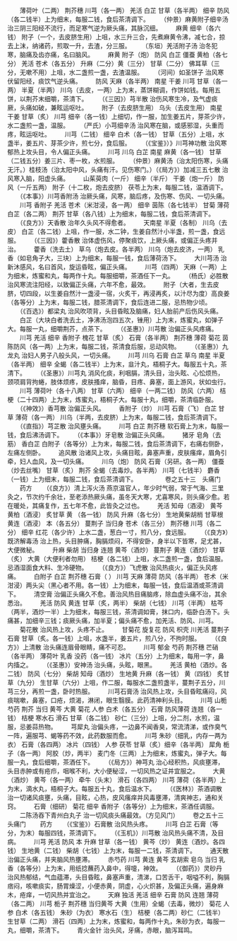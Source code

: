 <!-- { "loadSidebar": true } -->
　　薄荷叶（二两） 荆芥穗 川芎（各一两） 羌活 白芷 甘草（各半两） 细辛 防风（各二钱半）上为细末，每服二钱，食后茶清调下。
　　（仲景）麻黄附子细辛汤 治三阴三阳经不流行，而足寒气逆为厥头痛，其脉沉细。
　　麻黄 细辛（各六钱） 附子（一个，去皮脐生用）上咀，水三升三合，先煮麻黄令沸，减七合，掠去上沫，纳诸药，煎取一升，去渣，分三服。
　　（东垣）羌活附子汤 治冬犯寒，脑痛及齿亦痛，名曰脑风。
　　麻黄 附子（炮） 防风 白芷 僵蚕 黄柏（各七分） 羌活 苍术（各五分） 升麻（二分）黄（三分） 甘草（二分） 佛耳草（三分，无嗽不用）上咀，水二盏煎一盏，去渣温服。
　　（河间）如圣饼子 治风寒伏留阳经，痰饮气逆头痛。
　　防风 天麻（各半两） 南星 干姜 川芎 甘草（各一两） 半夏（半两） 川乌（去皮，一两）上为末，蒸饼糊调，作饼如钱。每用五饼，以荆芥末细嚼，茶清下。
　　（《三因》）芎半散 治伤风寒生冷，及气虚痰厥，头痛如破，兼眩运呕吐。
　　附子（去皮脐生用） 乌头（去皮生用） 南星 干姜 甘草（炙） 川芎 细辛（各一钱）上细切，作一服，加生姜五片，芽茶少许，水二盏煎一盏，温服。
　　（严氏）小芎细辛汤 治风寒在脑，或感邪湿，头重而疼，眩运呕吐。
　　川芎（二钱） 细辛 白术（各一钱） 甘草（五分）上咀，水盏半，姜五片、芽茶少许，煎七分，食后服。
　　（《宝鉴》）》川芎神功散 治风寒郁热上攻头目，令人偏正头痛。
　　川芎 川乌 白芷 南星 麻黄（各一钱） 甘草（二钱五分）姜三片、枣一枚，水煎服。
　　（仲景）麻黄汤（治太阳伤寒，头痛无汗。）桂枝汤（治太阳中风，头痛有汗。见伤寒门。）（《局方》）加减三五七散 治风寒入脑，阳虚头痛。
　　山茱萸肉（一斤） 细辛（半斤） 干姜（炮一斤） 防风（一斤五两） 附子（十二枚，炮去皮脐） 茯苓上为末，每服二钱，温酒调下。
　　（《本事》）川芎香附汤 治厥头痛，风寒，脑后疼，及伤寒、伤风、一切头痛。
　　川芎 香附子 羌活 苍术（米泔浸，各一两） 细辛 茵陈（各七钱半） 甘菊 薄荷 白芷（各二两） 荆芥 甘草（各八钱）上为细末，每服二钱，食后茶清调下。
　　（《良方》）天香散 治年久头风不得愈者。
　　天南星 半夏（各制） 川乌（去皮） 白芷（各二钱）上咀，作一服，水二钟，生姜自然汁小半盏，煎一盏，食远服。
　　（《三因》）藿香散 治体虚伤风，停聚痰饮，上厥头痛，或偏正头疼并治。
　　藿香（洗去土） 草乌（炮去皮。各半两） 川乌（炮去皮济，一两） 乳香（如皂角子大，三块）上为细末，每服一钱，食后薄荷汤下。
　　大川芎汤 治新沐感风，名曰首风，旋运昏眩，偏正头痛。
　　川芎（四两） 天麻（一两）上为细末，炼蜜和丸，每两作十丸。每服细嚼，茶酒任下一丸。
　　（杨氏）必胜散 治风寒流注阳经，以致偏正头痛，六年不愈，最效。
　　附子（大者，生去皮脐，切四段，以生姜自然汁一盏浸一宿，火炙干，再浸再炙，以汁尽为度）高良姜（各等分）上为末，每服二钱，腊茶清调下，食后连进二服，忌热物少顷。
　　（《百选》）都梁丸 治风吹项背，头目昏眩及脑痛，妇人胎前产后伤风头痛。
　　白芷（大块白者洗去土，净沸汤泡四五次，锉用）上为末，炼蜜丸，如弹子大。每服一丸，细嚼荆芥，点茶下。
　　（《圣惠》）川芎散 治偏正头风疼痛。
　　川芎 羌活 细辛 香附子 槐花 甘草（炙） 石膏（各半两） 荆芥穗 薄荷 菊花 茵陈防风（各一两）上为末，每服二钱，茶清食后服，忌动风物。
　　（《圣惠》）九龙丸 治妇人男子八般头风，一切头痛。
　　川芎 川乌 石膏 白芷 草乌 南星 半夏（各半两） 细辛 全蝎（各二钱半）上为末，韭汁丸，梧桐子大。每服五十丸，茶清下。
　　（《圣惠》）川芎丸 消风化痰，利咽膈，清头目，治头眩、心忪烦热，颈项肩背拘蜷，肢体烦疼，皮肤搔痒，脑昏，目疼、鼻塞，面上游风，状如虫行。
　　川芎 薄荷叶（各十八两） 甘草（六两） 细辛（一两二钱） 防风（六两） 桔梗（二十四两）上为末，炼蜜丸，梧桐子大。每服十丸，细嚼，茶清临卧服。
　　（《神效》）香芎散 治偏正头风。
　　香附子（炒） 川芎 石膏（飞） 白芷 甘草 薄荷（各一两） 川乌（半两，去皮脐）上为末，每服二钱，食后茶清调下。
　　（《直指》）芎芷散 治风壅头痛。
　　川芎 白芷 荆芥穗 软石膏上为末，每服一钱，食后沸汤调下。
　　（《本事》）牙皂散 治偏正头风痛。
　　猪牙 皂角（去筋） 香白芷 白附子（各等分）上为末，每服二钱，食后茶清调下，右痛右侧卧，左痛左侧卧。
　　追风散 治诸风上攻，头痛目眩，鼻塞声重，皮肤瘙痒，眉角引牵，妇人血风，及一切头痛。
　　川乌（炮） 防风 石膏（另研。各一两） 僵蚕（炒去丝嘴） 甘草（炙） 荆芥 全蝎（去毒炒。各半两） 川芎（七钱半） 麝香（一钱）上为细末，每服二钱，食后茶清调下。
　　
　　卷之五十三　头痛门
　　药方
　　（《良方》）清上泻火汤 燕京温官人，年少时气弱，常于气海、三里灸之，节次约千余壮，至老添热厥头痛，虽冬天大寒，尤喜寒风，则头痛少愈。若在暖处，其痛复作，五七年不愈，此皆灸之过也。
　　羌活 知母（酒浸） 黄芩 黄柏（酒浸） 炙甘草 黄 （各一钱） 防风 升麻（各七分） 生地黄柴胡梢 甘草根 黄连（酒浸） 本（各五分） 蔓荆子 当归身 苍术（各三分） 荆芥穗 川芎（各二分） 细辛 红花（各少许）上水二盏，葱白一寸，煎八分，食远服。
　　（《良方》）既济解毒汤 治上热，头目肿痛，胸膈烦闷，不得安卧，身半以下皆寒，足尤甚，大便微秘。
　　升麻 柴胡 当归身 连翘 黄芩（酒炒） 蔓荆子 黄连（酒炒） 甘草（炙） 大黄（大便利者勿用） 桔梗（各二钱）上咀，水二盏煎一盏，食后温服。忌酒湿面食大料、生冷硬物。
　　（《良方》）飞虎散 治风热痰火，偏正头风疼痛。
　　白附子 白芷 荆芥穗 石膏（ ） 川芎 天麻 薄荷 防风（各半两） 苍术（米泔浸）两头尖（黑心者不用。各一钱）上为细末，每服一钱，食后温酒或茶清调下。
　　清空膏 治偏正头痛久不愈。善治风热目痛脑疼，除血虚头痛不治，其余悉治。
　　羌活 防风 黄连 甘草（炙，两半） 柴胡（七钱） 川芎（半两） 枯芩（两半，酒炒一半）上为细末，每服三钱，茶清调如膏，抹口内，临卧白汤下。头痛甚，加细辛三钱；痰厥头痛，加半夏；偏头痛不愈，加羌活、防风、川芎。
　　菊花散 治风热上攻，头疼不止。
　　甘菊花 旋复花 防风 枳壳 川羌活 蔓荆子 石膏 甘草（炙。各一钱）上咀，水盏半，姜五片，煎八分，不拘时服。
　　（《良方》）上清散 治头痛连眉骨眼睛，痛不可忍。
　　川芎 郁金 芍药 荆芥穗 芒硝（各半两） 薄荷叶 乳香 没药（各一钱） 冰片（五分）上为细末，每用一字，鼻内搐之。
　　（《圣惠》）安神汤 治头痛，头眩，眼黑。
　　羌活 黄柏（酒炒。各二钱） 防风（七分） 柴胡 知母（酒炒） 生地黄 升麻（各一钱） 黄（四钱） 炙甘草（九分） 生甘草（六分）上咀，作二服，每服水二盏煎盏半，蔓荆子五分，川芎三分，再煎一盏，卧时热服。
　　川芎石膏汤 治风热上攻，头目昏眩痛闷，风痰喘嗽，鼻塞，口疮，烦渴，淋闭，眼生翳膜。此药清神利头目。
　　川芎 山栀 芍药 荆芥 当归 黄芩 大黄 菊花 人参 白术（各五分） 石膏 防风薄荷 连翘（各一钱） 桔梗 寒水石 滑石 甘草（各二钱） 砂仁（三分）上咀，分二剂，水煎，温服，忌姜蒜热物。
　　芎犀丸 治偏头疼，一边鼻不闻香臭，常流清涕，或作臭气一阵，遍服芎、蝎等药不效，此药数服而愈。
　　川芎 朱砂（细乳，内存一两为衣） 石膏（各四两） 冰片（四钱） 人参 茯苓 甘草（炙）细辛（各半两） 犀角 栀子（各一两） 阿胶（炒，两半） 麦门冬（三两）上为细末，炼蜜丸，弹子大。每服一丸，食后细嚼，茶酒任下。
　　（《局方》）神芎丸 治心经积热，风痰壅滞，头目赤肿或有疮疖，咽喉不利，大小便秘涩，一切风热之证并宜服之。
　　大黄（酒炒） 黄芩（各一两） 牵牛（头末） 滑石（各四两） 川芎 薄荷（各半两）上为末，滴水丸，梧桐子大。每服五十丸，食后温水下。
　　（《医林》）茶酒调散 治一切诸风痰壅，头痛，目眩，心热，皮风瘙痒并风毒壅滞，清爽神志，通和关窍。
　　石膏（细研） 菊花 细辛 香附子（各等分）上为细末，茶酒任调服。
　　二陈汤吞下青州白丸子 治一切风痰头痛最效。（方见风门）
　　卷之五十三　头痛门
　　药方
　　（《宝鉴》）石膏散 治风热头疼。
　　川芎 白芷 石膏（等分，为末）每服四钱，茶清调下。
　　（《玉机》）川芎散 治风热头痛不清，及目病。
　　川芎 羌活 防风 本 升麻 甘草（各一钱） 黄芩（炒） 黄连（酒炒。各四钱） 生地黄（二钱） 柴胡（七钱）上为末，每服一二钱，茶清调下。
　　通天散 治偏正头痛，并夹脑风热壅滞。
　　赤芍药 川芎 黄连 黄芩 玄胡索 皂乌 当归 乳香（各等分）上为末，用纸捻蘸药入鼻中，得嚏，神效。
　　（《御药》）灵砂丹 治风热郁结，气血蕴滞，头目昏眩，鼻塞声重，清涕，口苦舌干，咽嗌不利，胸膈痞闷，咳嗽痰实，肠胃燥涩，小便赤黄，阴虚，心火炽甚，及偏正头痛，遍身麻木，疮痒，一切风热并宜治之。
　　天麻 独活 羌活 细辛 石膏 防风 连翘 薄荷（各二两） 川芎 栀子 荆芥穗 当归黄芩 大黄（生用）全蝎（去毒，微炒） 菊花 人参 白术（各五钱） 朱砂（为衣） 寒水石（生） 桔梗（各二两）砂仁（二钱半） 生甘草（二两） 滑石（四两）上为末，炼蜜和，每两作十丸，朱砂为衣，每服一丸，细嚼，茶清下。
　　青火金针 治头风，牙痛，赤眼，脑泻耳鸣。
